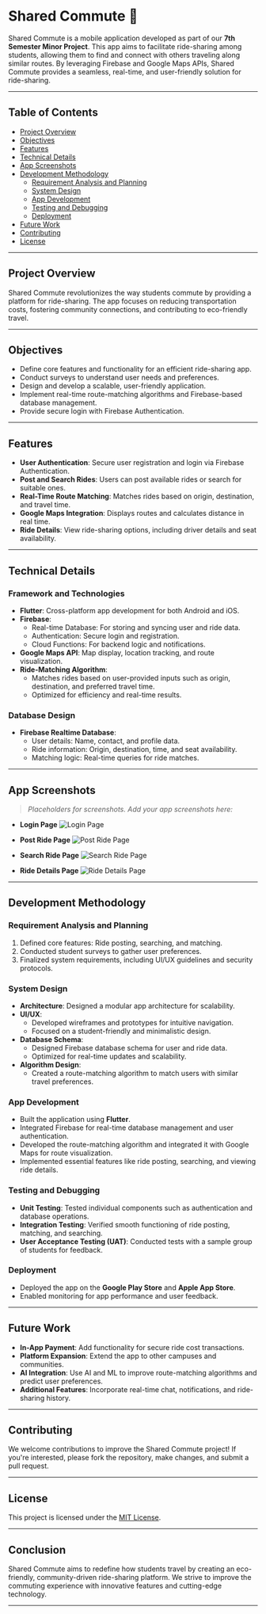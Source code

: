 # Shared Commute 🚗

Shared Commute is a mobile application developed as part of our **7th Semester Minor Project**. This app aims to facilitate ride-sharing among students, allowing them to find and connect with others traveling along similar routes. By leveraging Firebase and Google Maps APIs, Shared Commute provides a seamless, real-time, and user-friendly solution for ride-sharing.

---

## Table of Contents

- [Project Overview](#project-overview)
- [Objectives](#objectives)
- [Features](#features)
- [Technical Details](#technical-details)
- [App Screenshots](#app-screenshots)
- [Development Methodology](#development-methodology)
  - [Requirement Analysis and Planning](#requirement-analysis-and-planning)
  - [System Design](#system-design)
  - [App Development](#app-development)
  - [Testing and Debugging](#testing-and-debugging)
  - [Deployment](#deployment)
- [Future Work](#future-work)
- [Contributing](#contributing)
- [License](#license)

---

## Project Overview

Shared Commute revolutionizes the way students commute by providing a platform for ride-sharing. The app focuses on reducing transportation costs, fostering community connections, and contributing to eco-friendly travel.

---

## Objectives

- Define core features and functionality for an efficient ride-sharing app.
- Conduct surveys to understand user needs and preferences.
- Design and develop a scalable, user-friendly application.
- Implement real-time route-matching algorithms and Firebase-based database management.
- Provide secure login with Firebase Authentication.

---

## Features

- **User Authentication**: Secure user registration and login via Firebase Authentication.
- **Post and Search Rides**: Users can post available rides or search for suitable ones.
- **Real-Time Route Matching**: Matches rides based on origin, destination, and travel time.
- **Google Maps Integration**: Displays routes and calculates distance in real time.
- **Ride Details**: View ride-sharing options, including driver details and seat availability.

---

## Technical Details

### Framework and Technologies

- **Flutter**: Cross-platform app development for both Android and iOS.
- **Firebase**:
  - Real-time Database: For storing and syncing user and ride data.
  - Authentication: Secure login and registration.
  - Cloud Functions: For backend logic and notifications.
- **Google Maps API**: Map display, location tracking, and route visualization.
- **Ride-Matching Algorithm**:
  - Matches rides based on user-provided inputs such as origin, destination, and preferred travel time.
  - Optimized for efficiency and real-time results.

### Database Design

- **Firebase Realtime Database**:
  - User details: Name, contact, and profile data.
  - Ride information: Origin, destination, time, and seat availability.
  - Matching logic: Real-time queries for ride matches.

---

## App Screenshots

> _Placeholders for screenshots. Add your app screenshots here:_

- **Login Page**
  ![Login Page](./screenshots/login_page.png)

- **Post Ride Page**
  ![Post Ride Page](./screenshots/post_ride_page.png)

- **Search Ride Page**
  ![Search Ride Page](./screenshots/search_ride_page.png)

- **Ride Details Page**
  ![Ride Details Page](./screenshots/ride_details_page.png)

---

## Development Methodology

### Requirement Analysis and Planning

1. Defined core features: Ride posting, searching, and matching.
2. Conducted student surveys to gather user preferences.
3. Finalized system requirements, including UI/UX guidelines and security protocols.

### System Design

- **Architecture**: Designed a modular app architecture for scalability.
- **UI/UX**:
  - Developed wireframes and prototypes for intuitive navigation.
  - Focused on a student-friendly and minimalistic design.
- **Database Schema**:
  - Designed Firebase database schema for user and ride data.
  - Optimized for real-time updates and scalability.
- **Algorithm Design**:
  - Created a route-matching algorithm to match users with similar travel preferences.

### App Development

- Built the application using **Flutter**.
- Integrated Firebase for real-time database management and user authentication.
- Developed the route-matching algorithm and integrated it with Google Maps for route visualization.
- Implemented essential features like ride posting, searching, and viewing ride details.

### Testing and Debugging

- **Unit Testing**: Tested individual components such as authentication and database operations.
- **Integration Testing**: Verified smooth functioning of ride posting, matching, and searching.
- **User Acceptance Testing (UAT)**: Conducted tests with a sample group of students for feedback.

### Deployment

- Deployed the app on the **Google Play Store** and **Apple App Store**.
- Enabled monitoring for app performance and user feedback.

---

## Future Work

- **In-App Payment**: Add functionality for secure ride cost transactions.
- **Platform Expansion**: Extend the app to other campuses and communities.
- **AI Integration**: Use AI and ML to improve route-matching algorithms and predict user preferences.
- **Additional Features**: Incorporate real-time chat, notifications, and ride-sharing history.

---

## Contributing

We welcome contributions to improve the Shared Commute project! If you're interested, please fork the repository, make changes, and submit a pull request.

---

## License

This project is licensed under the [MIT License](./LICENSE).

---

## Conclusion

Shared Commute aims to redefine how students travel by creating an eco-friendly, community-driven ride-sharing platform. We strive to improve the commuting experience with innovative features and cutting-edge technology.

---


